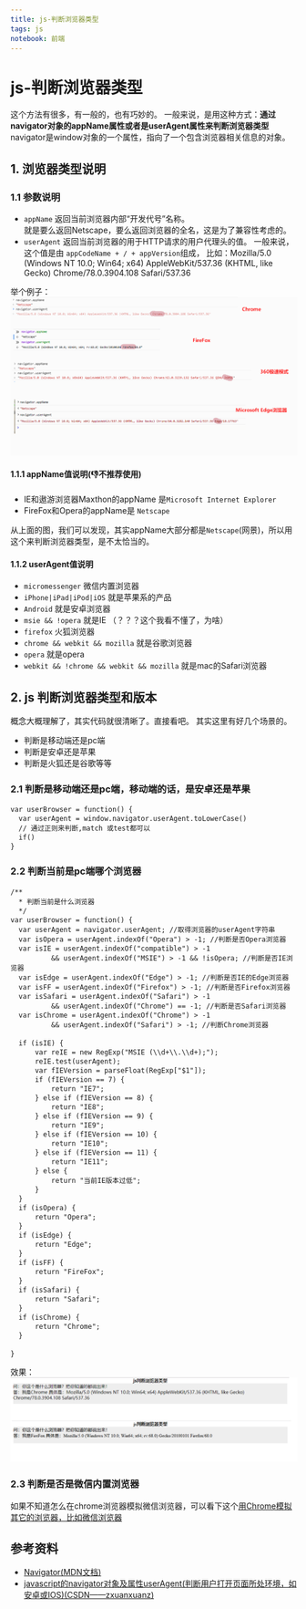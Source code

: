 ```yaml
---
title: js-判断浏览器类型
tags: js
notebook: 前端
---
```

# js-判断浏览器类型
这个方法有很多，有一般的，也有巧妙的。
一般来说，是用这种方式：**通过navigator对象的appName属性或者是userAgent属性来判断浏览器类型**
navigator是window对象的一个属性，指向了一个包含浏览器相关信息的对象。

## 1. 浏览器类型说明
### 1.1 参数说明
- `appName` 返回当前浏览器内部“开发代号”名称。  
  就是要么返回Netscape，要么返回浏览器的全名，这是为了兼容性考虑的。
- `userAgent` 返回当前浏览器的用于HTTP请求的用户代理头的值。
  一般来说，这个值是由 `appCodeName + / + appVersion`组成，
  比如：Mozilla/5.0 (Windows NT 10.0; Win64; x64) AppleWebKit/537.36 (KHTML, like Gecko) Chrome/78.0.3904.108 Safari/537.36

举个例子： 
![](https://raw.githubusercontent.com/heihuahe/myGallery/master/noteImage/20191128112743.png)

#### 1.1.1 appName值说明(:-1:不推荐使用)
- IE和遨游浏览器Maxthon的appName 是`Microsoft Internet Explorer`
- FireFox和Opera的appName是 `Netscape`

从上面的图，我们可以发现，其实appName大部分都是`Netscape`(网景)，所以用这个来判断浏览器类型，是不太恰当的。

#### 1.1.2 userAgent值说明
- `micromessenger` 微信内置浏览器
- `iPhone|iPad|iPod|iOS` 就是苹果系的产品
- `Android` 就是安卓浏览器
- `msie && !opera` 就是IE  （？？？这个我看不懂了，为啥）
- `firefox` 火狐浏览器
- `chrome && webkit && mozilla` 就是谷歌浏览器
- `opera` 就是opera
- `webkit && !chrome && webkit && mozilla` 就是mac的Safari浏览器
## 2. js 判断浏览器类型和版本
概念大概理解了，其实代码就很清晰了。直接看吧。
其实这里有好几个场景的。
- 判断是移动端还是pc端
- 判断是安卓还是苹果
- 判断是火狐还是谷歌等等

### 2.1 判断是移动端还是pc端，移动端的话，是安卓还是苹果
```
var userBrowser = function() {
  var userAgent = window.navigator.userAgent.toLowerCase()
  // 通过正则来判断,match 或test都可以
  if()
}
```
### 2.2 判断当前是pc端哪个浏览器
```
/**
  * 判断当前是什么浏览器
  */
var userBrowser = function() {
  var userAgent = navigator.userAgent; //取得浏览器的userAgent字符串
  var isOpera = userAgent.indexOf("Opera") > -1; //判断是否Opera浏览器
  var isIE = userAgent.indexOf("compatible") > -1
          && userAgent.indexOf("MSIE") > -1 && !isOpera; //判断是否IE浏览器
  var isEdge = userAgent.indexOf("Edge") > -1; //判断是否IE的Edge浏览器
  var isFF = userAgent.indexOf("Firefox") > -1; //判断是否Firefox浏览器
  var isSafari = userAgent.indexOf("Safari") > -1
          && userAgent.indexOf("Chrome") == -1; //判断是否Safari浏览器
  var isChrome = userAgent.indexOf("Chrome") > -1
          && userAgent.indexOf("Safari") > -1; //判断Chrome浏览器

  if (isIE) {
      var reIE = new RegExp("MSIE (\\d+\\.\\d+);");
      reIE.test(userAgent);
      var fIEVersion = parseFloat(RegExp["$1"]);
      if (fIEVersion == 7) {
          return "IE7";
      } else if (fIEVersion == 8) {
          return "IE8";
      } else if (fIEVersion == 9) {
          return "IE9";
      } else if (fIEVersion == 10) {
          return "IE10";
      } else if (fIEVersion == 11) {
          return "IE11";
      } else {
          return "当前IE版本过低";
      }
  }
  if (isOpera) {
      return "Opera";
  }
  if (isEdge) {
      return "Edge";
  }
  if (isFF) {
      return "FireFox";
  }
  if (isSafari) {
      return "Safari";
  }
  if (isChrome) {
      return "Chrome";
  }
  
}
```
效果：
![](https://raw.githubusercontent.com/heihuahe/myGallery/master/noteImage/20191128175203.png)
### 2.3 判断是否是微信内置浏览器
如果不知道怎么在chrome浏览器模拟微信浏览器，可以看下这个[用Chrome模拟其它的浏览器，比如微信浏览器](https://github.com/heihuahe/lingBook/blob/master/%E5%B7%A5%E5%85%B7%E6%95%99%E7%A8%8B/chrome/%E7%94%A8Chrome%E6%A8%A1%E6%8B%9F%E5%85%B6%E5%AE%83%E7%9A%84%E6%B5%8F%E8%A7%88%E5%99%A8%EF%BC%8C%E6%AF%94%E5%A6%82%E5%BE%AE%E4%BF%A1%E6%B5%8F%E8%A7%88%E5%99%A8.md)

## 参考资料
- [Navigator(MDN文档)](https://developer.mozilla.org/zh-CN/docs/Web/API/Navigator)
- [javascript的navigator对象及属性userAgent(判断用户打开页面所处环境，如安卓或IOS)(CSDN——zxuanxuanz)](https://blog.csdn.net/qq_40542728/article/details/92652132)




